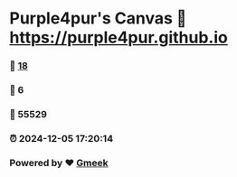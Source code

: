 # Purple4pur's Canvas :link: https://purple4pur.github.io 
### :page_facing_up: [18](https://purple4pur.github.io/tag.html) 
### :speech_balloon: 6 
### :hibiscus: 55529 
### :alarm_clock: 2024-12-05 17:20:14 
### Powered by :heart: [Gmeek](https://github.com/Meekdai/Gmeek)
